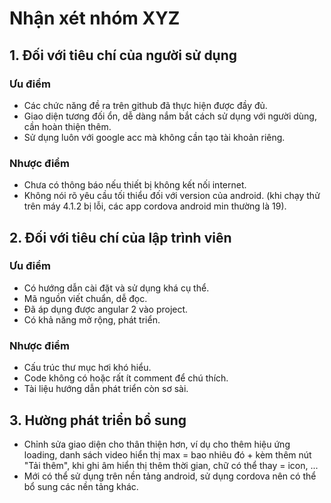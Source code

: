 # Nhận xét nhóm XYZ
## 1. Đối với tiêu chí của người sử dụng
### Ưu điểm

-	Các chức năng đề ra trên github đã thực hiện được đầy đủ.
-	Giao diện tương đối ổn, dễ dàng nắm bắt cách sử dụng với người dùng, cần hoàn thiện thêm.
- Sử dụng luôn với google acc mà không cần tạo tài khoản riêng.

### Nhược điểm
- Chưa có thông báo nếu thiết bị không kết nối internet.
- Không nói rõ yêu cầu tối thiểu đối với version của android. (khi chạy thử trên máy 4.1.2 bị lỗi, các app cordova android min thường là 19).

## 2. Đối với tiêu chí của lập trình viên
### Ưu điểm
-	Có hướng dẫn cài đặt và sử dụng khá cụ thể.
-	Mã nguồn viết chuẩn, dễ đọc.
- Đã áp dụng được angular 2 vào project.
- Có khả năng mở rộng, phát triển.

### Nhược điểm
- Cấu trúc thư mục hơi khó hiểu.
- Code không có hoặc rất ít comment để chú thích.
- Tài liệu hướng dẫn phát triển còn sơ sài.

## 3. Hường phát triển bổ sung
- Chỉnh sửa giao diện cho thân thiện hơn, ví dụ cho thêm hiệu ứng loading, danh sách video hiển thị max = bao nhiêu đó + kèm thêm nút "Tải thêm", khi ghi âm hiển thị thêm thời gian, chữ có thể thay = icon, ...
-	Mới có thể sử dụng trên nền tảng android, sử dụng cordova nên có thể bổ sung các nền tảng khác.
